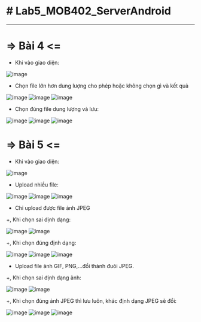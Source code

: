 # # Lab5_MOB402_ServerAndroid

------------------------------------------------------------------------------------
# => Bài 4 <= 
- Khi vào giao diện: 

![image](https://user-images.githubusercontent.com/93418649/226873612-6145642b-209e-421a-9477-f95dc412f6cd.png)

- Chọn file lớn hơn dung lượng cho phép hoặc không chọn gì và kết quả

![image](https://user-images.githubusercontent.com/93418649/226874087-cd76215e-bb8d-4d3a-9269-c3d29a21c926.png) 
![image](https://user-images.githubusercontent.com/93418649/226874159-280e2271-185a-4943-a4a2-0eeb847d5a57.png)
![image](https://user-images.githubusercontent.com/93418649/226875573-a4c84d6b-336f-4a42-a757-a520bfe01fe3.png)

- Chọn đúng file dung lượng và lưu: 

![image](https://user-images.githubusercontent.com/93418649/226875034-849961d3-a1cf-4b6d-9836-6782b194b05d.png)
![image](https://user-images.githubusercontent.com/93418649/226875125-e5999e03-c63d-4d4b-83b9-4cff93094048.png)
![image](https://user-images.githubusercontent.com/93418649/226875281-5f72a9e0-76df-4999-95f6-7dc1dcb3a449.png)


# => Bài 5 <= 
- Khi vào giao diện: 

![image](https://user-images.githubusercontent.com/93418649/226875969-cd85bf99-20ce-4f13-94ff-540178985b4b.png)

- Upload nhiều file:

![image](https://user-images.githubusercontent.com/93418649/226876388-59e6d274-1897-4afa-b217-2e370e7e7b52.png)
![image](https://user-images.githubusercontent.com/93418649/226876478-020ead68-5f73-4746-9b46-3bb7d0cd35ec.png)
![image](https://user-images.githubusercontent.com/93418649/226876610-2b9b61b1-2cf3-43d9-8b23-eb782d1f96e4.png)

- Chỉ upload được file ảnh JPEG

+, Khi chọn sai định dạng: 

![image](https://user-images.githubusercontent.com/93418649/226877142-75cd6cb0-7c08-4a6a-a061-9b6328982a51.png)
![image](https://user-images.githubusercontent.com/93418649/226877190-a8d06dd1-c6f4-46f0-94ac-00b054f429fa.png)

+, Khi chọn đúng định dạng: 

![image](https://user-images.githubusercontent.com/93418649/226877300-ad026fb6-c97a-471d-b870-ad763ffa198b.png)
![image](https://user-images.githubusercontent.com/93418649/226877416-129f555c-66af-4c52-acb9-09c27fd3375b.png)
![image](https://user-images.githubusercontent.com/93418649/226877555-58e2610e-e90d-44fc-ad17-43a8e4ec2fe2.png)

- Upload file ảnh GIF, PNG,...đổi thành đuôi JPEG.

+, Khi chọn sai định dạng ảnh: 

![image](https://user-images.githubusercontent.com/93418649/226877840-2ff7c999-2ec6-4cd1-8649-452d91a01fc2.png)
![image](https://user-images.githubusercontent.com/93418649/226877888-6ab54862-7d1a-4a4c-aaba-cfe27ad2d684.png)

+, Khi chọn đúng ảnh JPEG thì lưu luôn, khác định dạng JPEG sẽ đổi: 

![image](https://user-images.githubusercontent.com/93418649/226878128-cfc6b3d2-aac0-4388-93d1-6165fc4b6ff0.png)
![image](https://user-images.githubusercontent.com/93418649/226878281-73ec42f9-66a4-489b-8f4e-ef669f0bc331.png)
![image](https://user-images.githubusercontent.com/93418649/226878321-8050c3ff-da13-4e62-acbd-bab6cc0024ae.png)






